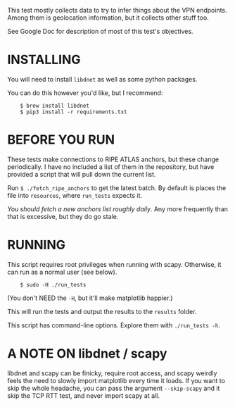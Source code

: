 
This test mostly collects data to try to infer things about the VPN endpoints.
Among them is geolocation information, but it collects other stuff too.

See Google Doc for description of most of this test's objectives.

INSTALLING
==========

You will need to install `libdnet` as well as some python packages.

You can do this however you'd like, but I recommend:

```
    $ brew install libdnet
    $ pip3 install -r requirements.txt
```

BEFORE YOU RUN
==============

These tests make connections to RIPE ATLAS anchors, but these change
periodically. I have no included a list of them in the repository, but have
provided a script that will pull down the current list.

Run `$ ./fetch_ripe_anchors` to get the latest batch. By default is places the
file into `resources`, where `run_tests` expects it.

*You should fetch a new anchors list roughly daily*. Any more frequently than
that is excessive, but they do go stale.

RUNNING
=======

This script requires root privileges when running with scapy.  Otherwise, it can
run as a normal user (see below).

```
    $ sudo -H ./run_tests
```

(You don't NEED the `-H`, but it'll make matplotlib happier.)

This will run the tests and output the results to the `results` folder.

This script has command-line options. Explore them with `./run_tests -h`.


A NOTE ON libdnet / scapy
=========================

libdnet and scapy can be finicky, require root access, and scapy weirdly feels
the need to slowly import matplotlib every time it loads. If you want to skip
the whole headache, you can pass the argument `--skip-scapy` and it skip the TCP
RTT test, and never import scapy at all.
